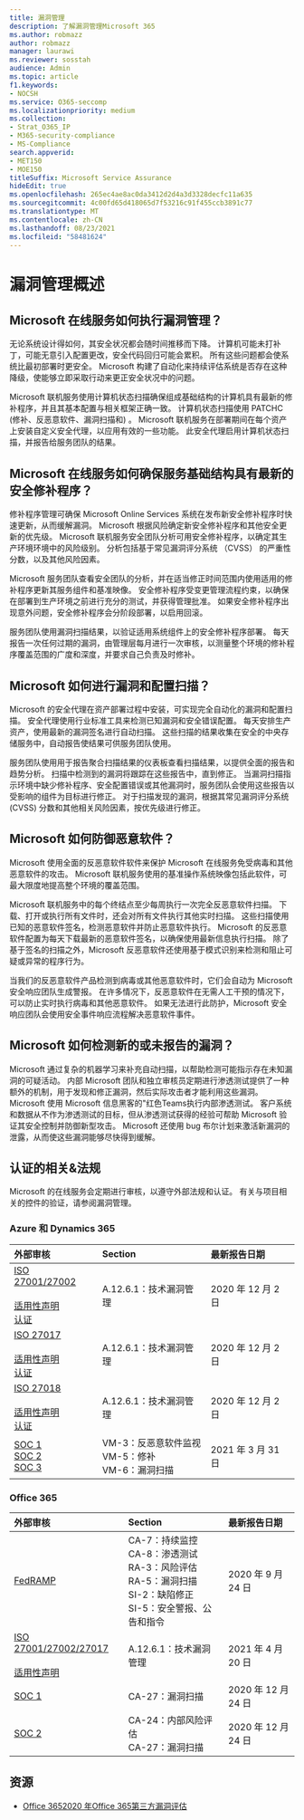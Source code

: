 ```yaml
---
title: 漏洞管理
description: 了解漏洞管理Microsoft 365
ms.author: robmazz
author: robmazz
manager: laurawi
ms.reviewer: sosstah
audience: Admin
ms.topic: article
f1.keywords:
- NOCSH
ms.service: O365-seccomp
ms.localizationpriority: medium
ms.collection:
- Strat_O365_IP
- M365-security-compliance
- MS-Compliance
search.appverid:
- MET150
- MOE150
titleSuffix: Microsoft Service Assurance
hideEdit: true
ms.openlocfilehash: 265ec4ae8ac0da3412d2d4a3d3328decfc11a635
ms.sourcegitcommit: 4c00fd65d418065d7f53216c91f455ccb3891c77
ms.translationtype: MT
ms.contentlocale: zh-CN
ms.lasthandoff: 08/23/2021
ms.locfileid: "58481624"
---
```

# <a name="vulnerability-management-overview"></a>漏洞管理概述

## <a name="how-do-microsoft-online-services-conduct-vulnerability-management"></a>Microsoft 在线服务如何执行漏洞管理？

无论系统设计得如何，其安全状况都会随时间推移而下降。 计算机可能未打补丁，可能无意引入配置更改，安全代码回归可能会累积。 所有这些问题都会使系统比最初部署时更安全。 Microsoft 构建了自动化来持续评估系统是否存在这种降级，使能够立即采取行动来更正安全状况中的问题。

Microsoft 联机服务使用计算机状态扫描确保组成基础结构的计算机具有最新的修补程序，并且其基本配置与相关框架正确一致。 计算机状态扫描使用 PATCHC (修补、反恶意软件、漏洞扫描和) 。 Microsoft 联机服务在部署期间在每个资产上安装自定义安全代理，以应用有效的一些功能。 此安全代理启用计算机状态扫描，并报告给服务团队的结果。

## <a name="how-do-microsoft-online-services-ensure-service-infrastructure-is-up-to-date-with-the-latest-security-patches"></a>Microsoft 在线服务如何确保服务基础结构具有最新的安全修补程序？

修补程序管理可确保 Microsoft Online Services 系统在发布新安全修补程序时快速更新，从而缓解漏洞。 Microsoft 根据风险确定新安全修补程序和其他安全更新的优先级。 Microsoft 联机服务安全团队分析可用安全修补程序，以确定其生产环境环境中的风险级别。 分析包括基于常见漏洞评分系统 （CVSS） 的严重性分数，以及其他风险因素。

Microsoft 服务团队查看安全团队的分析，并在适当修正时间范围内使用适用的修补程序更新其服务组件和基准映像。 安全修补程序受变更管理流程约束，以确保在部署到生产环境之前进行充分的测试，并获得管理批准。 如果安全修补程序出现意外问题，安全修补程序会分阶段部署，以启用回滚。

服务团队使用漏洞扫描结果，以验证适用系统组件上的安全修补程序部署。 每天报告一次任何过期的漏洞，由管理层每月进行一次审核，以测量整个环境的修补程序覆盖范围的广度和深度，并要求自己负责及时修补。

## <a name="how-does-microsoft-conduct-vulnerability-and-configuration-scanning"></a>Microsoft 如何进行漏洞和配置扫描？

Microsoft 的安全代理在资产部署过程中安装，可实现完全自动化的漏洞和配置扫描。 安全代理使用行业标准工具来检测已知漏洞和安全错误配置。 每天安排生产资产，使用最新的漏洞签名进行自动扫描。 这些扫描的结果收集在安全的中央存储服务中，自动报告使结果可供服务团队使用。

服务团队使用用于报告聚合扫描结果的仪表板查看扫描结果，以提供全面的报告和趋势分析。 扫描中检测到的漏洞将跟踪在这些报告中，直到修正。 当漏洞扫描指示环境中缺少修补程序、安全配置错误或其他漏洞时，服务团队会使用这些报告以受影响的组件为目标进行修正。 对于扫描发现的漏洞，根据其常见漏洞评分系统 (CVSS) 分数和其他相关风险因素，按优先级进行修正。

## <a name="how-does-microsoft-defend-against-malware"></a>Microsoft 如何防御恶意软件？

Microsoft 使用全面的反恶意软件软件来保护 Microsoft 在线服务免受病毒和其他恶意软件的攻击。 Microsoft 联机服务使用的基准操作系统映像包括此软件，可最大限度地提高整个环境的覆盖范围。

Microsoft 联机服务中的每个终结点至少每周执行一次完全反恶意软件扫描。 下载、打开或执行所有文件时，还会对所有文件执行其他实时扫描。 这些扫描使用已知的恶意软件签名，检测恶意软件并防止恶意软件执行。 Microsoft 的反恶意软件配置为每天下载最新的恶意软件签名，以确保使用最新信息执行扫描。 除了基于签名的扫描之外，Microsoft 反恶意软件还使用基于模式识别来检测和阻止可疑或异常的程序行为。

当我们的反恶意软件产品检测到病毒或其他恶意软件时，它们会自动为 Microsoft 安全响应团队生成警报。 在许多情况下，反恶意软件在无需人工干预的情况下，可以防止实时执行病毒和其他恶意软件。 如果无法进行此防护，Microsoft 安全响应团队会使用安全事件响应流程解决恶意软件事件。

## <a name="how-does-microsoft-detect-new-or-unreported-vulnerabilities"></a>Microsoft 如何检测新的或未报告的漏洞？

Microsoft 通过复杂的机器学习来补充自动扫描，以帮助检测可能指示存在未知漏洞的可疑活动。 内部 Microsoft 团队和独立审核员定期进行渗透测试提供了一种额外的机制，用于发现和修正漏洞，然后实际攻击者才能利用这些漏洞。 Microsoft 使用 Microsoft 信息黑客的"红色Teams执行内部渗透测试。 客户系统和数据从不作为渗透测试的目标，但从渗透测试获得的经验可帮助 Microsoft 验证其安全控制并防御新型攻击。 Microsoft 还使用 bug 布尔计划来激活新漏洞的泄露，从而使这些漏洞能够尽快得到缓解。

## <a name="related-external-regulations--certifications"></a>认证的相关&法规

Microsoft 的在线服务会定期进行审核，以遵守外部法规和认证。 有关与项目相关的控件的验证，请参阅漏洞管理。

### <a name="azure-and-dynamics-365"></a>Azure 和 Dynamics 365

| **外部审核** | **Section** | **最新报告日期** |
|:--------|:-------|:---------|
| [ISO 27001/27002](https://servicetrust.microsoft.com/ViewPage/MSComplianceGuideV3?command=Download&downloadType=Document&downloadId=e9116047-f327-430c-a83f-166b7e561ad6&tab=7027ead0-3d6b-11e9-b9e1-290b1eb4cdeb&docTab=7027ead0-3d6b-11e9-b9e1-290b1eb4cdeb_ISO_Reports) <br> <br> [适用性声明](https://servicetrust.microsoft.com/ViewPage/MSComplianceGuideV3?command=Download&downloadType=Document&downloadId=00af6c3e-7f3e-4e0d-8b0e-79f45ef2cef1&tab=7027ead0-3d6b-11e9-b9e1-290b1eb4cdeb&docTab=7027ead0-3d6b-11e9-b9e1-290b1eb4cdeb_ISO_Reports) <br> [认证](https://servicetrust.microsoft.com/ViewPage/MSComplianceGuideV3?command=Download&downloadType=Document&downloadId=d7af5304-3a31-40e6-9abb-e26352305d41&tab=7027ead0-3d6b-11e9-b9e1-290b1eb4cdeb&docTab=7027ead0-3d6b-11e9-b9e1-290b1eb4cdeb_ISO_Reports) | A.12.6.1：技术漏洞管理 | 2020 年 12 月 2 日 |
| [ISO 27017](https://servicetrust.microsoft.com/ViewPage/MSComplianceGuideV3?command=Download&downloadType=Document&downloadId=e9116047-f327-430c-a83f-166b7e561ad6&tab=7027ead0-3d6b-11e9-b9e1-290b1eb4cdeb&docTab=7027ead0-3d6b-11e9-b9e1-290b1eb4cdeb_ISO_Reports) <br><br> [适用性声明](https://servicetrust.microsoft.com/ViewPage/MSComplianceGuideV3?command=Download&downloadType=Document&downloadId=a3bca0ac-867d-4204-b66b-13665f5f1e8d&tab=7027ead0-3d6b-11e9-b9e1-290b1eb4cdeb&docTab=7027ead0-3d6b-11e9-b9e1-290b1eb4cdeb_ISO_Reports) <br> [认证](https://servicetrust.microsoft.com/ViewPage/MSComplianceGuideV3?command=Download&downloadType=Document&downloadId=25718a8a-f34d-41e1-a95a-c49246508787&tab=7027ead0-3d6b-11e9-b9e1-290b1eb4cdeb&docTab=7027ead0-3d6b-11e9-b9e1-290b1eb4cdeb_ISO_Reports) | A.12.6.1：技术漏洞管理 | 2020 年 12 月 2 日 |
| [ISO 27018](https://servicetrust.microsoft.com/ViewPage/MSComplianceGuideV3?command=Download&downloadType=Document&downloadId=e9116047-f327-430c-a83f-166b7e561ad6&tab=7027ead0-3d6b-11e9-b9e1-290b1eb4cdeb&docTab=7027ead0-3d6b-11e9-b9e1-290b1eb4cdeb_ISO_Reports) <br><br> [适用性声明](https://servicetrust.microsoft.com/ViewPage/MSComplianceGuideV3?command=Download&downloadType=Document&downloadId=00af6c3e-7f3e-4e0d-8b0e-79f45ef2cef1&tab=7027ead0-3d6b-11e9-b9e1-290b1eb4cdeb&docTab=7027ead0-3d6b-11e9-b9e1-290b1eb4cdeb_ISO_Reports) <br> [认证](https://servicetrust.microsoft.com/ViewPage/MSComplianceGuideV3?command=Download&downloadType=Document&downloadId=56904fc3-0942-4ff5-9eef-7cabc751a25c&tab=7027ead0-3d6b-11e9-b9e1-290b1eb4cdeb&docTab=7027ead0-3d6b-11e9-b9e1-290b1eb4cdeb_ISO_Reports) | A.12.6.1：技术漏洞管理 | 2020 年 12 月 2 日 |
| [SOC 1](https://servicetrust.microsoft.com/ViewPage/MSComplianceGuideV3?command=Download&downloadType=Document&downloadId=b8721ebd-af20-42fe-b22f-8332b0a19517&tab=7027ead0-3d6b-11e9-b9e1-290b1eb4cdeb&docTab=7027ead0-3d6b-11e9-b9e1-290b1eb4cdeb_SOC_%2F_SSAE_16_Reports) <br> [SOC 2](https://servicetrust.microsoft.com/ViewPage/MSComplianceGuideV3?command=Download&downloadType=Document&downloadId=234a0f57-83c1-4afc-a586-a0e7a59592f7&tab=7027ead0-3d6b-11e9-b9e1-290b1eb4cdeb&docTab=7027ead0-3d6b-11e9-b9e1-290b1eb4cdeb_SOC_%2F_SSAE_16_Reports) <br> [SOC 3](https://servicetrust.microsoft.com/ViewPage/MSComplianceGuideV3?command=Download&downloadType=Document&downloadId=75c8cbf6-e456-473c-a05e-34fea888ec2a&tab=7027ead0-3d6b-11e9-b9e1-290b1eb4cdeb&docTab=7027ead0-3d6b-11e9-b9e1-290b1eb4cdeb_SOC_%2F_SSAE_16_Reports)  | VM-3：反恶意软件监视 <br> VM-5：修补 <br> VM-6：漏洞扫描 | 2021 年 3 月 31 日 |

### <a name="office-365"></a>Office 365

| **外部审核** | **Section** | **最新报告日期** |
|:--------|:-------|:---------|
| [FedRAMP](https://compliance.microsoft.com/compliancemanager) | CA-7：持续监控 <br> CA-8：渗透测试 <br> RA-3：风险评估 <br> RA-5：漏洞扫描 <br> SI-2：缺陷修正 <br> SI-5：安全警报、公告和指令 | 2020 年 9 月 24 日 |
| [ISO 27001/27002/27017](https://servicetrust.microsoft.com/ViewPage/MSComplianceGuideV3?command=Download&downloadType=Document&downloadId=8d625374-4f2d-49f8-9d37-a4281ba98222&tab=7027ead0-3d6b-11e9-b9e1-290b1eb4cdeb&docTab=7027ead0-3d6b-11e9-b9e1-290b1eb4cdeb_ISO_Reports) <br> <br> [适用性声明](https://servicetrust.microsoft.com/ViewPage/MSComplianceGuideV3?command=Download&downloadType=Document&downloadId=c0df4ce8-c77e-4183-84eb-c8688470d8b1&tab=7027ead0-3d6b-11e9-b9e1-290b1eb4cdeb&docTab=7027ead0-3d6b-11e9-b9e1-290b1eb4cdeb_ISO_Reports) | A.12.6.1：技术漏洞管理 | 2021 年 4 月 20 日 |
| [SOC 1](https://servicetrust.microsoft.com/ViewPage/MSComplianceGuideV3?command=Download&downloadType=Document&downloadId=90df3f9c-3aaf-4dbf-99d0-ca9f2991721b&tab=7027ead0-3d6b-11e9-b9e1-290b1eb4cdeb&docTab=7027ead0-3d6b-11e9-b9e1-290b1eb4cdeb_SOC_%2F_SSAE_16_Reports) | CA-27：漏洞扫描 | 2020 年 12 月 24 日 |
| [SOC 2](https://servicetrust.microsoft.com/ViewPage/MSComplianceGuideV3?command=Download&downloadType=Document&downloadId=a73c1738-7892-42b7-acd3-87b6371c53f6&tab=7027ead0-3d6b-11e9-b9e1-290b1eb4cdeb&docTab=7027ead0-3d6b-11e9-b9e1-290b1eb4cdeb_SOC_%2F_SSAE_16_Reports) | CA-24：内部风险评估 <br> CA-27：漏洞扫描 | 2020 年 12 月 24 日 |

## <a name="resources"></a>资源

- [Office 3652020 年Office 365第三方漏洞评估](https://servicetrust.microsoft.com/ViewPage/TrustDocumentsV3?command=Download&downloadType=Document&downloadId=1b28d36f-a009-424d-9a31-c18330d135a0&tab=7f51cb60-3d6c-11e9-b2af-7bb9f5d2d913&docTab=7f51cb60-3d6c-11e9-b2af-7bb9f5d2d913_Pen_Test_and_Security_Assessments)
